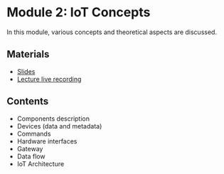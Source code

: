 # Module 2: IoT Concepts

In this module, various concepts and theoretical aspects are discussed.

## Materials
- [Slides](https://github.com/neon-iot/hands-on-iot/blob/main/slides/Clase%201%20-%20Conceptos.pdf)
- [Lecture live recording](https://youtu.be/AWu7IWAPzv8)

## Contents

- Components description
- Devices (data and metadata)
- Commands
- Hardware interfaces
- Gateway
- Data flow
- IoT Architecture
